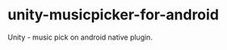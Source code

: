 unity-musicpicker-for-android
=============================

Unity - music pick on android native plugin.